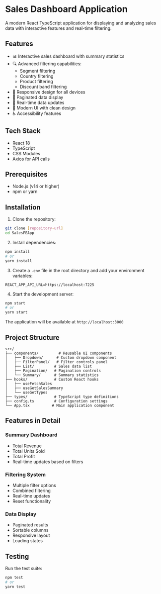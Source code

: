 # Sales Dashboard Application

A modern React TypeScript application for displaying and analyzing sales data with interactive features and real-time filtering.

## Features

- 📊 Interactive sales dashboard with summary statistics
- 🔍 Advanced filtering capabilities:
  - Segment filtering
  - Country filtering
  - Product filtering
  - Discount band filtering
- 📱 Responsive design for all devices
- 📄 Paginated data display
- 🔄 Real-time data updates
- 🎨 Modern UI with clean design
- ♿ Accessibility features

## Tech Stack

- React 18
- TypeScript
- CSS Modules
- Axios for API calls

## Prerequisites

- Node.js (v14 or higher)
- npm or yarn

## Installation

1. Clone the repository:
```bash
git clone [repository-url]
cd SalesFEApp
```

2. Install dependencies:
```bash
npm install
# or
yarn install
```

3. Create a `.env` file in the root directory and add your environment variables:
```env
REACT_APP_API_URL=https://localhost:7225
```

4. Start the development server:
```bash
npm start
# or
yarn start
```

The application will be available at `http://localhost:3000`

## Project Structure

```
src/
├── components/         # Reusable UI components
│   ├── Dropdown/      # Custom dropdown component
│   ├── FilterPanel/   # Filter controls panel
│   ├── List/         # Sales data list
│   ├── Pagination/   # Pagination controls
│   └── Summary/      # Summary statistics
├── hooks/            # Custom React hooks
│   ├── useFetchSales
│   ├── useGetSalesSummary
│   └── useGetTypes
├── types/            # TypeScript type definitions
├── config.ts         # Configuration settings
└── App.tsx          # Main application component
```

## Features in Detail

### Summary Dashboard
- Total Revenue
- Total Units Sold
- Total Profit
- Real-time updates based on filters

### Filtering System
- Multiple filter options
- Combined filtering
- Real-time updates
- Reset functionality

### Data Display
- Paginated results
- Sortable columns
- Responsive layout
- Loading states

## Testing

Run the test suite:
```bash
npm test
# or
yarn test
```

